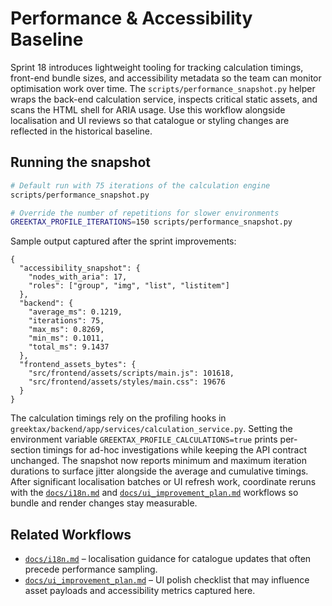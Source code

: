 # Performance & Accessibility Baseline

Sprint 18 introduces lightweight tooling for tracking calculation timings,
front-end bundle sizes, and accessibility metadata so the team can monitor
optimisation work over time. The `scripts/performance_snapshot.py` helper wraps
the back-end calculation service, inspects critical static assets, and scans the
HTML shell for ARIA usage. Use this workflow alongside localisation and UI
reviews so that catalogue or styling changes are reflected in the historical
baseline.

## Running the snapshot

```bash
# Default run with 75 iterations of the calculation engine
scripts/performance_snapshot.py

# Override the number of repetitions for slower environments
GREEKTAX_PROFILE_ITERATIONS=150 scripts/performance_snapshot.py
```

Sample output captured after the sprint improvements:

```
{
  "accessibility_snapshot": {
    "nodes_with_aria": 17,
    "roles": ["group", "img", "list", "listitem"]
  },
  "backend": {
    "average_ms": 0.1219,
    "iterations": 75,
    "max_ms": 0.8269,
    "min_ms": 0.1011,
    "total_ms": 9.1437
  },
  "frontend_assets_bytes": {
    "src/frontend/assets/scripts/main.js": 101618,
    "src/frontend/assets/styles/main.css": 19676
  }
}
```

The calculation timings rely on the profiling hooks in
`greektax/backend/app/services/calculation_service.py`. Setting the environment
variable `GREEKTAX_PROFILE_CALCULATIONS=true` prints per-section timings for
ad-hoc investigations while keeping the API contract unchanged. The snapshot now
reports minimum and maximum iteration durations to surface jitter alongside the
average and cumulative timings. After significant localisation batches or UI
refresh work, coordinate reruns with the
[`docs/i18n.md`](i18n.md) and [`docs/ui_improvement_plan.md`](ui_improvement_plan.md)
workflows so bundle and render changes stay measurable.

## Related Workflows

- [`docs/i18n.md`](i18n.md) – localisation guidance for catalogue updates that
  often precede performance sampling.
- [`docs/ui_improvement_plan.md`](ui_improvement_plan.md) – UI polish checklist
  that may influence asset payloads and accessibility metrics captured here.
